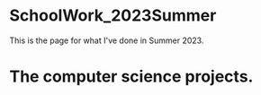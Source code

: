 # SchoolWork_2023Summer
This is the page for what I've done in Summer 2023.

# The computer science projects.
